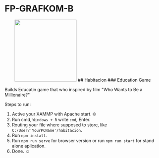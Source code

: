 # FP-GRAFKOM-B

<div align="center">
<img src="https://github.com/irsyadhani/FP-GRAFKOM_B/edit/main/habitacion.png" width="200px" height="200px">
## Habitacion
### Education Game
</div>

Builds Educatin game that who inspired by film "Who Wants to Be a Millionaire?"

Steps to run:
1. Active your XAMMP with Apache start. 🌐
2. Run cmd, `Windows + R` write `cmd`, Enter.
3. Routing your file where supposed to store, like `C:/User/'YourPCName'/habitacion`.
4. Run `npm install`.
5. Run `npm run serve` for browser version or run `npm run start` for stand alone aplication.
6. Done. ☺
